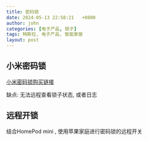 ```yaml
---
title: 密码锁
date: 2024-05-13 22:58:21   +0800
author: john
categories: [电子产品, 锁子]
tags: 特斯拉, 电子产品, 智能家居
layout: post
---
```



## 小米密码锁

[小米密码锁购买链接](https://passport.jd.com/new/login.aspx?ReturnUrl=https%3A%2F%2Fitem.jd.com%2F100008764851.html&czLogin=1)

缺点: 无法远程查看锁子状态, 或者日志



## 远程开锁

结合HomePod mini , 使用苹果家庭进行密码锁的远程开关

